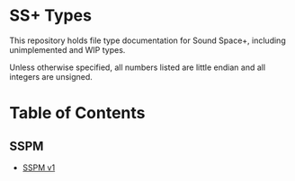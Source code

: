 # SS+ Types
This repository holds file type documentation for Sound Space+,
including unimplemented and WIP types.  

Unless otherwise specified, all numbers listed are little endian and all integers are unsigned.

# Table of Contents
## SSPM
- [SSPM v1](sspm/v1.md)
